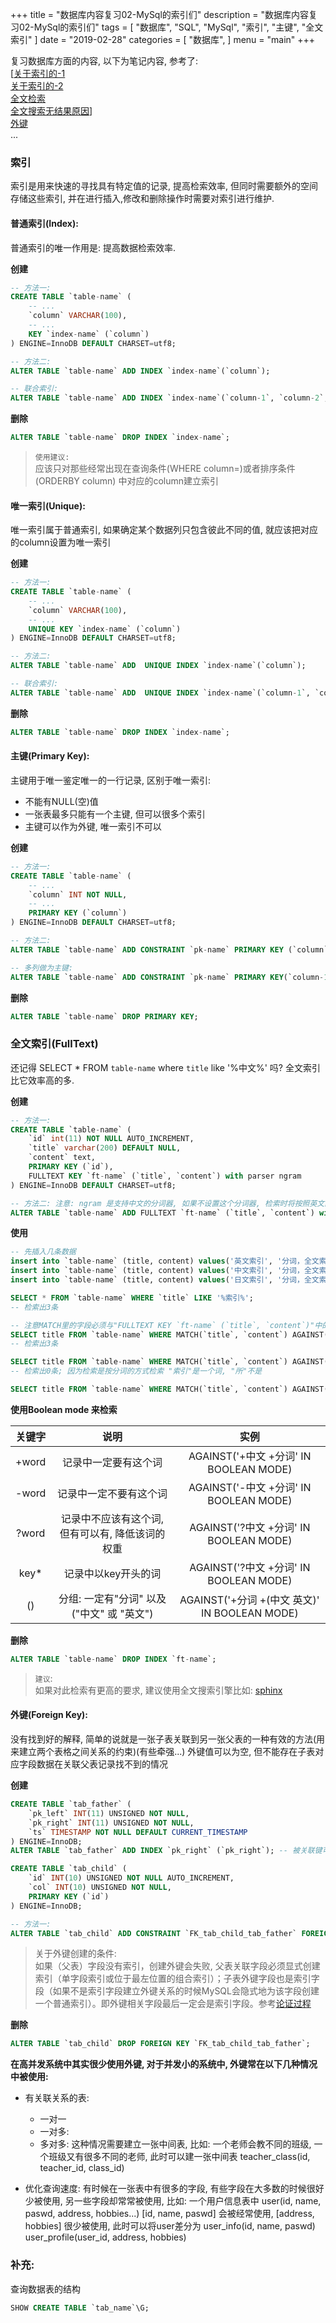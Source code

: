 +++
title = "数据库内容复习02-MySql的索引们"
description = "数据库内容复习02-MySql的索引们"
tags = [
    "数据库", "SQL", "MySql", "索引", "主键", "全文索引"
]
date = "2019-02-28"
categories = [
    "数据库",
]
menu = "main"
+++

复习数据库方面的内容, 以下为笔记内容, 参考了:<br>
[[关于索引的-1](https://www.jianshu.com/p/dd4fe101cffe)<br>
[关于索引的-2](https://blog.csdn.net/gengfu_php/article/details/72614867)<br>
[全文检索](https://n.sfs.tw/content/index/11465?noframe=true)<br>
[全文搜索无结果原因](https://segmentfault.com/q/1010000005715926)]<br>
[外键](https://blog.csdn.net/sweeper_freedoman/article/details/61426736)<br>
...


### 索引

索引是用来快速的寻找具有特定值的记录, 提高检索效率, 但同时需要额外的空间存储这些索引, 并在进行插入,修改和删除操作时需要对索引进行维护.


#### 普通索引(Index):

普通索引的唯一作用是: 提高数据检索效率.

**创建**
```SQL
-- 方法一:
CREATE TABLE `table-name` (
    -- ...
    `column` VARCHAR(100),
    -- ...
    KEY `index-name` (`column`)
) ENGINE=InnoDB DEFAULT CHARSET=utf8;

-- 方法二:
ALTER TABLE `table-name` ADD INDEX `index-name`(`column`);

-- 联合索引:
ALTER TABLE `table-name` ADD INDEX `index-name`(`column-1`, `column-2`, `column-3`);
```

**删除**
```SQL
ALTER TABLE `table-name` DROP INDEX `index-name`;
```

> `使用建议:`<br>
> 应该只对那些经常出现在查询条件(WHERE column=)或者排序条件(ORDERBY column) 中对应的column建立索引

#### 唯一索引(Unique):

唯一索引属于普通索引, 如果确定某个数据列只包含彼此不同的值, 就应该把对应的column设置为唯一索引

**创建**
```SQL
-- 方法一:
CREATE TABLE `table-name` (
    -- ...
    `column` VARCHAR(100),
    -- ...
    UNIQUE KEY `index-name` (`column`)
) ENGINE=InnoDB DEFAULT CHARSET=utf8;

-- 方法二:
ALTER TABLE `table-name` ADD  UNIQUE INDEX `index-name`(`column`);

-- 联合索引:
ALTER TABLE `table-name` ADD  UNIQUE INDEX `index-name`(`column-1`, `column-2`, `column-3`);
```

**删除**
```SQL
ALTER TABLE `table-name` DROP INDEX `index-name`;
```

#### 主键(Primary Key):

主键用于唯一鉴定唯一的一行记录, 区别于唯一索引:
- 不能有NULL(空)值
- 一张表最多只能有一个主键, 但可以很多个索引
- 主键可以作为外键, 唯一索引不可以

**创建**
```SQL
-- 方法一:
CREATE TABLE `table-name` (
    -- ...
    `column` INT NOT NULL,
    -- ...
    PRIMARY KEY (`column`)
) ENGINE=InnoDB DEFAULT CHARSET=utf8;

-- 方法二:
ALTER TABLE `table-name` ADD CONSTRAINT `pk-name` PRIMARY KEY (`column`);

-- 多列做为主键:
ALTER TABLE `table-name` ADD CONSTRAINT `pk-name` PRIMARY KEY(`column-1`, `column-2`, `column-3`);
```

**删除**
```SQL
ALTER TABLE `table-name` DROP PRIMARY KEY;
```

### 全文索引(FullText)

还记得 SELECT * FROM `table-name` where `title` like '%中文%' 吗?
全文索引比它效率高的多.

**创建**
```SQL
-- 方法一:
CREATE TABLE `table-name` (
    `id` int(11) NOT NULL AUTO_INCREMENT,
    `title` varchar(200) DEFAULT NULL,
    `content` text,
    PRIMARY KEY (`id`),
    FULLTEXT KEY `ft-name` (`title`, `content`) with parser ngram
) ENGINE=InnoDB DEFAULT CHARSET=utf8;

-- 方法二: 注意: ngram 是支持中文的分词器, 如果不设置这个分词器, 检索时将按照英文的分词习惯分词(中文将检索不到结果)
ALTER TABLE `table-name` ADD FULLTEXT `ft-name` (`title`, `content`) with parser ngram;
```

**使用**
```SQL
-- 先插入几条数据
insert into `table-name` (title, content) values('英文索引', '分词，全文索引以词为基础的，MySQL默认的分词是所有非字母和数字的特殊符号都是分词符)');
insert into `table-name` (title, content) values('中文索引', '分词，全文索引以词为基础的，MySQL默认的分词是所有非字母和数字的特殊符号都是分词符)');
insert into `table-name` (title, content) values('日文索引', '分词，全文索引以词为基础的，MySQL默认的分词是所有非字母和数字的特殊符号都是分词符)');

SELECT * FROM `table-name` WHERE `title` LIKE '%索引%';
-- 检索出3条

-- 注意MATCH里的字段必须与"FULLTEXT KEY `ft-name` (`title`, `content`)"中的一样, 不然会报错 (1191, "Can't find FULLTEXT index matching the column list")
SELECT title FROM `table-name` WHERE MATCH(`title`, `content`) AGAINST('索引');
-- 检索出3条

SELECT title FROM `table-name` WHERE MATCH(`title`, `content`) AGAINST('索');
-- 检索出0条; 因为检索是按分词的方式检索 "索引"是一个词, "所"不是

SELECT title FROM `table-name` WHERE MATCH(`title`, `content`) AGAINST('索' IN BOOLEAN MODE);
```

**使用Boolean mode 来检索**

| 关键字 | 说明 | 实例 |
|:-----:|:----:|:---:|
| +word | 记录中一定要有这个词 | AGAINST('+中文 +分词' IN BOOLEAN MODE) |
| -word | 记录中一定不要有这个词 | AGAINST('-中文 +分词' IN BOOLEAN MODE) |
| ?word | 记录中不应该有这个词, 但有可以有, 降低该词的权重 | AGAINST('?中文 +分词' IN BOOLEAN MODE) |
| key* | 记录中以key开头的词 | AGAINST('?中文 +分词' IN BOOLEAN MODE) |
| () | 分组: 一定有"分词" 以及("中文" 或 "英文") | AGAINST('+分词 +(中文 英文)' IN BOOLEAN MODE) |

**删除**
```SQL
ALTER TABLE `table-name` DROP INDEX `ft-name`;
```

> `建议`:<br>
> 如果对此检索有更高的要求, 建议使用全文搜索引擎比如: [sphinx](http://sphinxsearch.com/)


#### 外键(Foreign Key):

没有找到好的解释, 简单的说就是一张子表关联到另一张父表的一种有效的方法(用来建立两个表格之间关系的约束)(有些牵强...)
外键值可以为空, 但不能存在子表对应字段数据在关联父表记录找不到的情况

**创建**
```SQL
CREATE TABLE `tab_father` (
    `pk_left` INT(11) UNSIGNED NOT NULL,
    `pk_right` INT(11) UNSIGNED NOT NULL,
    `ts` TIMESTAMP NOT NULL DEFAULT CURRENT_TIMESTAMP
) ENGINE=InnoDB;
ALTER TABLE `tab_father` ADD INDEX `pk_right` (`pk_right`); -- 被关联键可以是主键,唯一索引,普通索引,联合索引(必须为最左值),

CREATE TABLE `tab_child` (
    `id` INT(10) UNSIGNED NOT NULL AUTO_INCREMENT,
    `col` INT(10) UNSIGNED NOT NULL,
    PRIMARY KEY (`id`)
) ENGINE=InnoDB;

-- 方法一:
ALTER TABLE `tab_child` ADD CONSTRAINT `FK_tab_child_tab_father` FOREIGN KEY (`column`) REFERENCES `tab_father` (`pk_right`) ON UPDATE CASCADE ON DELETE CASCADE;
```

> 关于外键创建的条件:<br>
> 如果（父表）字段没有索引，创建外键会失败, 父表关联字段必须显式创建索引（单字段索引或位于最左位置的组合索引）；子表外键字段也是索引字段（如果不是索引字段建立外键关系的时候MySQL会隐式地为该字段创建一个普通索引）。即外键相关字段最后一定会是索引字段。参考[论证过程](https://blog.csdn.net/sweeper_freedoman/article/details/61426736)


**删除**
```SQL
ALTER TABLE `tab_child` DROP FOREIGN KEY `FK_tab_child_tab_father`;
```

**在高并发系统中其实很少使用外键, 对于并发小的系统中, 外键常在以下几种情况中被使用:**

- 有关联关系的表:
    - 一对一
    - 一对多:
    - 多对多: 这种情况需要建立一张中间表, 比如: 一个老师会教不同的班级, 一个班级又有很多不同的老师, 此时可以建一张中间表 teacher_class(id, teacher_id, class_id)

- 优化查询速度:
    有时候在一张表中有很多的字段, 有些字段在大多数的时候很好少被使用, 另一些字段却常常被使用, 比如: 一个用户信息表中 user(id, name, paswd, address, hobbies...) [id, name, paswd] 会被经常使用, [address, hobbies] 很少被使用, 此时可以将user差分为 user_info(id, name, paswd) user_profile(user_id, address, hobbies)


### 补充:

查询数据表的结构
```SQL
SHOW CREATE TABLE `tab_name`\G;
```
